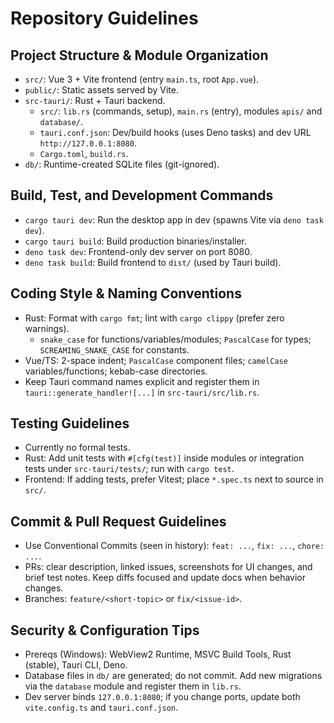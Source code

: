 # Repository Guidelines

## Project Structure & Module Organization
- `src/`: Vue 3 + Vite frontend (entry `main.ts`, root `App.vue`).
- `public/`: Static assets served by Vite.
- `src-tauri/`: Rust + Tauri backend.
  - `src/`: `lib.rs` (commands, setup), `main.rs` (entry), modules `apis/` and `database/`.
  - `tauri.conf.json`: Dev/build hooks (uses Deno tasks) and dev URL `http://127.0.0.1:8080`.
  - `Cargo.toml`, `build.rs`.
- `db/`: Runtime-created SQLite files (git-ignored).

## Build, Test, and Development Commands
- `cargo tauri dev`: Run the desktop app in dev (spawns Vite via `deno task dev`).
- `cargo tauri build`: Build production binaries/installer.
- `deno task dev`: Frontend-only dev server on port 8080.
- `deno task build`: Build frontend to `dist/` (used by Tauri build).

## Coding Style & Naming Conventions
- Rust: Format with `cargo fmt`; lint with `cargo clippy` (prefer zero warnings).
  - `snake_case` for functions/variables/modules; `PascalCase` for types; `SCREAMING_SNAKE_CASE` for constants.
- Vue/TS: 2-space indent; `PascalCase` component files; `camelCase` variables/functions; kebab-case directories.
- Keep Tauri command names explicit and register them in `tauri::generate_handler![...]` in `src-tauri/src/lib.rs`.

## Testing Guidelines
- Currently no formal tests.
- Rust: Add unit tests with `#[cfg(test)]` inside modules or integration tests under `src-tauri/tests/`; run with `cargo test`.
- Frontend: If adding tests, prefer Vitest; place `*.spec.ts` next to source in `src/`.

## Commit & Pull Request Guidelines
- Use Conventional Commits (seen in history): `feat: ...`, `fix: ...`, `chore: ...`.
- PRs: clear description, linked issues, screenshots for UI changes, and brief test notes. Keep diffs focused and update docs when behavior changes.
- Branches: `feature/<short-topic>` or `fix/<issue-id>`.

## Security & Configuration Tips
- Prereqs (Windows): WebView2 Runtime, MSVC Build Tools, Rust (stable), Tauri CLI, Deno.
- Database files in `db/` are generated; do not commit. Add new migrations via the `database` module and register them in `lib.rs`.
- Dev server binds `127.0.0.1:8080`; if you change ports, update both `vite.config.ts` and `tauri.conf.json`.
